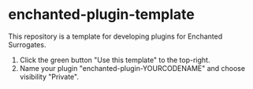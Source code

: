 # enchanted-plugin-template

This repository is a template for developing plugins for Enchanted Surrogates.

1. Click the green button "Use this template" to the top-right.
2. Name your plugin "enchanted-plugin-YOURCODENAME" and choose visibility "Private".

